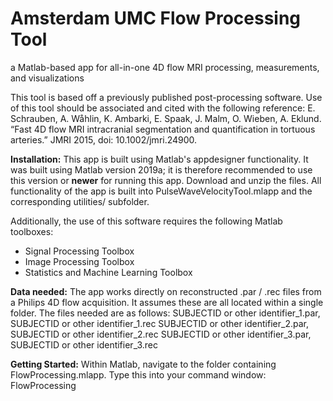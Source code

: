 # Amsterdam UMC Flow Processing Tool
a Matlab-based app for all-in-one 4D flow MRI processing, measurements, and visualizations

This tool is based off a previously published post-processing software. Use of this tool should be associated and cited with the following reference: 
E. Schrauben, A. Wåhlin, K. Ambarki, E. Spaak, J. Malm, O. Wieben, A. Eklund. “Fast 4D flow MRI intracranial segmentation and quantification in tortuous arteries.” JMRI 2015, doi: 10.1002/jmri.24900.

**Installation:**
This app is built using Matlab's appdesigner functionality. It was built using Matlab version 2019a; it is therefore recommended to use this version or **newer** for running this app. Download and unzip the files. All functionality of the app is built into PulseWaveVelocityTool.mlapp and the corresponding utilities/ subfolder.

Additionally, the use of this software requires the following Matlab toolboxes:
- Signal Processing Toolbox
- Image Processing Toolbox
- Statistics and Machine Learning Toolbox

**Data needed:**
The app works directly on reconstructed .par / .rec files from a Philips 4D flow acquisition. It assumes these are all located within a single folder. The files needed are as follows: 
SUBJECTID or other identifier_1.par, SUBJECTID or other identifier_1.rec 
SUBJECTID or other identifier_2.par, SUBJECTID or other identifier_2.rec
SUBJECTID or other identifier_3.par, SUBJECTID or other identifier_3.rec

**Getting Started:**
Within Matlab, navigate to the folder containing FlowProcessing.mlapp. Type this into your command window:
FlowProcessing
